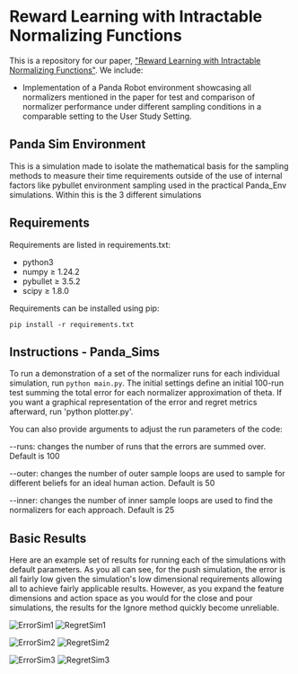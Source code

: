 # Reward Learning with Intractable Normalizing Functions
This is a repository for our paper, ["Reward Learning with Intractable Normalizing Functions"](https://collab.me.vt.edu/pdfs/josh_ral23.pdf). We include:
- Implementation of a Panda Robot environment showcasing all normalizers mentioned in the paper for test and comparison of normalizer performance under different sampling conditions 
  in a comparable setting to the User Study Setting.
  
## Panda Sim Environment
This is a simulation made to isolate the mathematical basis for the sampling methods to measure their time requirements outside of the use of internal factors like pybullet environment sampling used in the practical Panda_Env simulations. Within this is the 3 different simulations

## Requirements
Requirements are listed in requirements.txt:
- python3
- numpy $\ge$ 1.24.2
- pybullet $\ge$ 3.5.2
- scipy $\ge$ 1.8.0

Requirements can be installed using pip:

    pip install -r requirements.txt

## Instructions - Panda_Sims
To run a demonstration of a set of the normalizer runs for each individual simulation, run `python main.py`. The initial settings define an initial 100-run test summing the total error for each normalizer approximation of theta. If you want a graphical representation of the error and regret metrics afterward, run 'python plotter.py'.

You can also provide arguments to adjust the run parameters of the code:

--runs: changes the number of runs that the errors are summed over. Default is 100

--outer: changes the number of outer sample loops are used to sample for different beliefs for an ideal human action. Default is 50

--inner: changes the number of inner sample loops are used to find the normalizers for each approach. Default is 25

## Basic Results
Here are an example set of results for running each of the simulations with default parameters. As you all can see, for the push simulation, the error is all fairly low given the simulation's low dimensional requirements allowing all to achieve fairly applicable results. However, as you expand the feature dimensions and action space as you would for the close and pour simulations, the results for the Ignore method quickly become unreliable. 

![ErrorSim1](https://github.com/VT-Collab/Reward-Learning-with-Intractable-Normalizers/assets/112197239/3dfa46e8-0e6a-4b90-ac14-39adbd1d4bf4)
![RegretSim1](https://github.com/VT-Collab/Reward-Learning-with-Intractable-Normalizers/assets/112197239/70e14886-dd9a-4f74-a0d3-779beb47415b)

![ErrorSim2](https://github.com/VT-Collab/Reward-Learning-with-Intractable-Normalizers/assets/112197239/00249676-bdaf-4c6f-a209-840a11f1c5d7)
![RegretSim2](https://github.com/VT-Collab/Reward-Learning-with-Intractable-Normalizers/assets/112197239/e1314f0b-719a-4ea9-aa23-8d3caaa3a835)

![ErrorSim3](https://github.com/VT-Collab/Reward-Learning-with-Intractable-Normalizers/assets/112197239/7344be44-7c0c-4fdc-8619-123c97cfd8e6)
![RegretSim3](https://github.com/VT-Collab/Reward-Learning-with-Intractable-Normalizers/assets/112197239/d151e1b0-458c-454a-90b3-2f738d894473)

